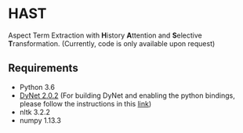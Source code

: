 # HAST
Aspect Term Extraction with **H**istory **A**ttention and **S**elective **T**ransformation. (Currently, code is only available upon request)

## Requirements
* Python 3.6
* [DyNet 2.0.2](https://github.com/clab/dynet) (For building DyNet and enabling the python bindings, please follow the instructions in this [link](http://dynet.readthedocs.io/en/latest/python.html))
* nltk 3.2.2
* numpy 1.13.3

